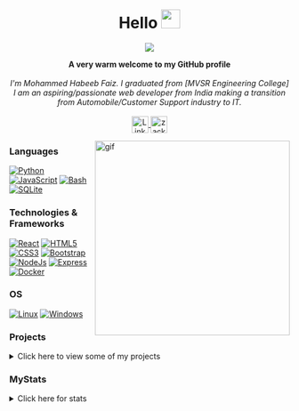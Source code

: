 <h1 align="center">Hello <img src="https://github.com/TheDudeThatCode/TheDudeThatCode/blob/master/Assets/Hi.gif" height=34px /> </h1>
<p align="center">
  
   <img src="https://readme-typing-svg.herokuapp.com/?color=%23E22FE4&center=true&width=300&height=45&lines=web+development;ReactJs;Cloud+Native;NodeJS+/+ExpressJs;Nice+to+meet+you+...">

</p>

<p align="center">
    <b>A very warm welcome to my GitHub profile</b><br><br>
    <i>
        I'm Mohammed Habeeb Faiz. I graduated from [MVSR Engineering College]<br>
        I am an aspiring/passionate web developer from India making a transition from Automobile/Customer Support industry to IT.<br>
    </i><br>
    <a href="https://www.linkedin.com/in/faiz-mohammed-77a896210/">
        <img src="https://cdn2.iconfinder.com/data/icons/social-media-2285/512/1_Linkedin_unofficial_colored_svg-1024.png" align="center" height="30" width="30"  alt="LinkedIn">
    </a>
    <a href="https://instagram.com/zack.the.jack.1" target="blank"><img align="center" src="https://raw.githubusercontent.com/rahuldkjain/github-profile-readme-generator/master/src/images/icons/Social/instagram.svg" alt="zack.the.jack.1" height="30" width="30" /></a>
</p>

<img align="right" height="350"  alt="gif" src="https://cdn.dribbble.com/users/2131993/screenshots/4948736/media/45dceb640723d72436c427add7966cf8.gif" />

### Languages
[![Python](https://img.shields.io/badge/Python-3776AB?style=for-the-badge&logo=python&logoColor=white)](https://github.com/faizmhf666)
[![JavaScript](https://img.shields.io/badge/javascript-black?style=for-the-badge&logo=javascript)](https://github.com/faizmhf666)
[![Bash](https://img.shields.io/badge/bash-black?style=for-the-badge&logo=gnu-bash&logoColor=white)](https://github.com/faizmhf666)
[![SQLite](https://img.shields.io/badge/SQLite-07405E?style=for-the-badge&logo=sqlite&logoColor=white)](https://github.com/faizmhf666)

### Technologies & Frameworks
[![React](https://img.shields.io/badge/React-20232A?style=for-the-badge&logo=react&logoColor=61DAFB)](https://github.com/faizmhf666)
[![HTML5](https://img.shields.io/badge/HTML5-E34F26?style=for-the-badge&logo=html5&logoColor=white)](https://github.com/faizmhf666)
[![CSS3](https://img.shields.io/badge/CSS3-1572B6?style=for-the-badge&logo=css3&logoColor=white)](https://github.com/faizmhf666)
[![Bootstrap](https://img.shields.io/badge/Bootstrap-563D7C?style=for-the-badge&logo=bootstrap&logoColor=white)](https://github.com/faizmhf666)
[![NodeJs](https://img.shields.io/badge/Node.js-43853D?style=for-the-badge&logo=node.js&logoColor=white)](https://github.com/faizmhf666)
[![Express](https://img.shields.io/badge/Express.js-404D59?style=for-the-badge)](https://github.com/faizmhf666)
[![Docker](https://img.shields.io/badge/docker-black?style=for-the-badge&logo=docker)](https://github.com/faizmhf666)


### OS
[![Linux](https://img.shields.io/badge/Linux-FCC624?style=for-the-badge&logo=linux&logoColor=black)](https://github.com/faizmhf666)
[![Windows](https://img.shields.io/badge/Windows-0078D6?style=for-the-badge&logo=windows&logoColor=white)](https://github.com/faizmhf666)


### Projects
<details>
    <summary>Click here to view some of my projects</summary>
    <ul>
        <li><a href="https://rpsgamebyfaiz.ccbp.tech/" target="blank">Rock Paper Scissors using ReactJs</a></li>
        <li><a href="https://bggradientfaiz.ccbp.tech" target="blank">Background gradient using ReactJs</a></li>
        <li><a href="https://memecreaterfaiz.ccbp.tech" target="blank">meme generator using ReactJs</a></li>
        <li><a href="https://faizbookhub.ccbp.tech" target="blank">BookHub CCBP React Project</a></li>
        <li><a href="https://ecommercebyme.ccbp.tech" target="blank">E-commerce web</a></li>
        <li><a href="https://changethememhf.ccbp.tech" target="blank">Navbar with theme switch ReactJs</a></li>
        <li><a href="https://primevideocmhf.ccbp.tech" target="blank">Streaming service landing page using ReactJs</a></li>
        <li><a href="https://faizregform.ccbp.tech" target="blank">Dummy registration form using ReactJS</a></li>
        <li><a href="https://fzcommentapp.ccbp.tech" target="blank">Comment your Thoughts app/appsection using ReactJs</a></li>
        <li><a href="https://faizcointoss.ccbp.tech" target="blank">Coin Toss webapp using ReactJs</a></li>
        <li><a href="https://faizappstore.ccbp.tech" target="blank">App store landing page using ReactJs</a></li>
        <li><a href="https://faizreactbh.ccbp.tech" target="blank">Browser History page using ReactJs</a></li>
        <li><a href="https://faizmh1.ccbp.tech" target="blank">simple webpage to render given user list using ReactJs</a></li>
        <li><a href="https://withcsspagedemo.ccbp.tech" target="blank">CSS flexbox dummy blog page</a></li>
        <li><a href="https://formpoiuy.ccbp.tech" target="blank">Form page using different input methods using JavaScript and Html/css</a></li>
        <li><a href="https://wikiapifaiz.ccbp.tech/" target="blank">Wikipedia search webapp using JavaScript and Html/css</a></li>
        <li><a href="https://explosivesgame.ccbp.tech" target="blank">Explosive game demonstrating various events and interval/timer in Javascript using JavaScript and Html/css</a></li>
        <li><a href="https://todowebpagebyjf.ccbp.tech" target="blank">Todo Webapp demonstrating JavaScript events using JavaScript and Html/css  </a></li>
        <li><a href="https://catswitchproje2.ccbp.tech" target="blank">Caty andSwitch Demonstrating event listeners in JavaScript</a></li>
        <li><a href="https://guessnumberfaiz.ccbp.tech" target="blank">Number Guessing game using JavaScript Math function</a></li>
    
    
</ul>
</details>

### MyStats
<details>
    <summary>Click here for stats</summary>
<ul>
    <p align="center"><a href="https://github.com/faizmhf666"><img src="http://github-profile-summary-cards.vercel.app/api/cards/profile-details?username=faizmhf666&theme=transparent" /></a>
    <p align="center"><a href="https://github.com/faizmhf666"><img src="https://github-readme-stats.vercel.app/api?username=faizmhf666&theme=blue-green" alt = "github-stats" /></a></p>
    <p align="center"><a href="https://github.com/faizmhf666"><img src="https://github-readme-stats.vercel.app/api/top-langs/?username=faizmhf666&theme=blue-green" alt="language-stats" /></a></p>
    
</ul>

</details>

